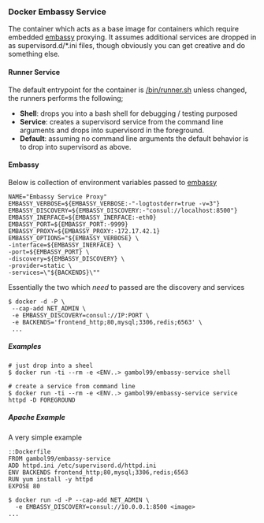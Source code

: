 
### **Docker Embassy Service**

The container which acts as a base image for containers which require embedded [embassy](https://github.com/gambol99/embassy) proxying. It assumes additional services are dropped in as supervisord.d/*.ini files, though obviously you can get creative and do something else. 

#### **Runner Service**

The default entrypoint for the container is [/bin/runner.sh](https://github.com/gambol99/docker-embassy/blob/master/config/runner.sh) unless changed, the runners performs the following;

 * **Shell**: drops you into a bash shell for debugging / testing purposed
 * **Service**: creates a supervisord service from the command line arguments and drops into supervisord in the foreground.
 * **Default**: assuming no command line arguments the default behavior is to drop into supervisord as above.

#### **Embassy**

Below is collection of environment variables passed to  [embassy](https://github.com/gambol99/embassy)
  
    NAME="Embassy Service Proxy"
    EMBASSY_VERBOSE=${EMBASSY_VERBOSE:-"-logtostderr=true -v=3"}
    EMBASSY_DISCOVERY=${EMBASSY_DISCOVERY:-"consul://localhost:8500"}
    EMBASSY_INERFACE=${EMBASSY_INERFACE:-eth0}
    EMBASSY_PORT=${EMBASSY_PORT:-9999}
    EMBASSY_PROXY=${EMBASSY_PROXY:-172.17.42.1}
    EMBASSY_OPTIONS="${EMBASSY_VERBOSE} \
    -interface=${EMBASSY_INERFACE} \
    -port=${EMBASSY_PORT} \
    -discovery=${EMBASSY_DISCOVERY} \
    -provider=static \
    -services=\"${BACKENDS}\""

Essentially the two which *need* to passed are the discovery and services 

    $ docker -d -P \
     --cap-add NET_ADMIN \
     -e EMBASSY_DISCOVERY=consul://IP:PORT \
     -e BACKENDS='frontend_http;80,mysql;3306,redis;6563' \
     ...

##### **Examples**
  
    # just drop into a sheel
    $ docker run -ti --rm -e <ENV..> gambol99/embassy-service shell
    
    # create a service from command line
    $ docker run -ti --rm -e <ENV..> gambol99/embassy-service service httpd -D FOREGROUND

##### **Apache Example**

A very simple example

    ::Dockerfile
    FROM gambol99/embassy-service
    ADD httpd.ini /etc/supervisord.d/httpd.ini
    ENV BACKENDS frontend_http;80,mysql;3306,redis;6563
    RUN yum install -y httpd
    EXPOSE 80
  
    $ docker run -d -P --cap-add NET_ADMIN \
      -e EMBASSY_DISCOVERY=consul://10.0.0.1:8500 <image>
    ...
